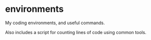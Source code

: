 # environments

My coding environments, and useful commands.

Also includes a script for counting lines of code using common tools.

